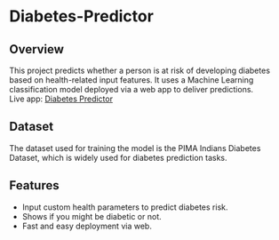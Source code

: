 # Diabetes-Predictor

## Overview
This project predicts whether a person is at risk of developing diabetes based on health-related input features. It uses a Machine Learning classification model deployed via a web app to deliver predictions.  
Live app: [Diabetes Predictor](https://diabetes-risk-predictor-arpitarawat.onrender.com/)

## Dataset
The dataset used for training the model is the PIMA Indians Diabetes Dataset, which is widely used for diabetes prediction tasks.

## Features
- Input custom health parameters to predict diabetes risk.  
- Shows if you might be diabetic or not.  
- Fast and easy deployment via web.
